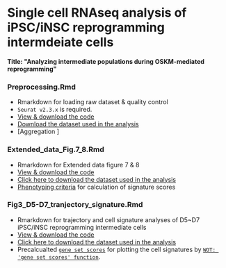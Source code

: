 # Single cell RNAseq analysis of iPSC/iNSC reprogramming intermdeiate cells

__Title: "Analyzing intermediate populations during OSKM-mediated reprogramming"__


### Preprocessing.Rmd
* Rmarkdown for loading raw dataset & quality control
* `Seurat v2.3.x` is required.
* [View & download the code](https://github.com/jeongminha90/scRNAseq/blob/main/Preprocessing.Rmd)
* [Download the dataset used in the analysis](https://figshare.com/s/ecf794cfe2776980f4de)
* [Aggregation ]


### Extended_data_Fig.7_8.Rmd
* Rmarkdown for Extended data figure 7 & 8
* [View & download the code](https://github.com/jeongminha90/scRNAseq/blob/main/Extended%20Data%20Fig.7%2C8.Rmd)
* [Click here to download the dataset used in the analysis](https://figshare.com/s/2d5e45d42f50dc3c6d9c)
* [Phenotyping criteria](https://github.com/jeongminha90/scRNAseq/blob/main/Phenotyping%20Criteria.csv) for calculation of signature scores



### Fig3_D5-D7_tranjectory_signature.Rmd
* Rmarkdown for trajectory and cell signature analyses of D5~D7 iPSC/iNSC reprogramming intermediate cells
* [View & download the code](https://github.com/jeongminha90/scRNAseq/blob/main/Fig3_D5-D7_trajectory_signature.Rmd)
* [Click here to download the dataset used in the analysis](https://figshare.com/articles/dataset/D5-D7_mipsc_normalized_scaled/13383191)
* Precalcualted [`gene set scores`](https://figshare.com/articles/dataset/gene_set_scores_csv/13383212) for plotting the cell signatures by [`WOT: 'gene set scores' function`](https://broadinstitute.github.io/wot/).
